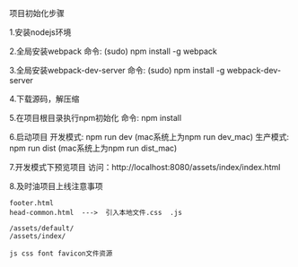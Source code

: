 ﻿
项目初始化步骤

1.安装nodejs环境

2.全局安装webpack
    命令: (sudo) npm install -g webpack

3.全局安装webpack-dev-server
    命令: (sudo) npm install -g webpack-dev-server

4.下载源码，解压缩

5.在项目根目录执行npm初始化
    命令: npm install

6.启动项目
    开发模式: npm run dev (mac系统上为npm run dev_mac)
    生产模式: npm run dist (mac系统上为npm run dist_mac)

7.开发模式下预览项目
    访问：http://localhost:8080/assets/index/index.html

8.及时油项目上线注意事项

    footer.html  
    head-common.html  --->  引入本地文件.css  .js  

    /assets/default/
    /assets/index/

    js css font favicon文件资源


